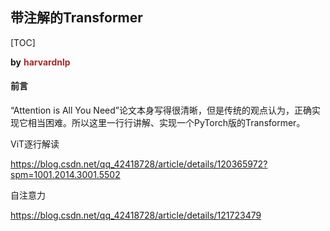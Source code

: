 ## 带注解的Transformer

[TOC]

**by** <font color="brown">**harvardnlp**</font>

#### 前言

“Attention is All You Need”论文本身写得很清晰，但是传统的观点认为，正确实现它相当困难。所以这里一行行讲解、实现一个PyTorch版的Transformer。



ViT逐行解读

https://blog.csdn.net/qq_42418728/article/details/120365972?spm=1001.2014.3001.5502

自注意力

https://blog.csdn.net/qq_42418728/article/details/121723479
